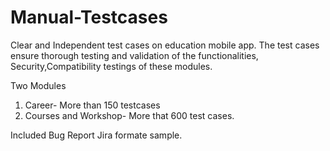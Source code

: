 # Manual-Testcases
Clear and Independent test cases on education mobile app. The test cases ensure thorough testing and validation of the functionalities, Security,Compatibility testings of these modules.

Two Modules
1. Career- More than 150 testcases
2. Courses and Workshop- More that 600 test cases.

Included Bug Report Jira formate sample.
